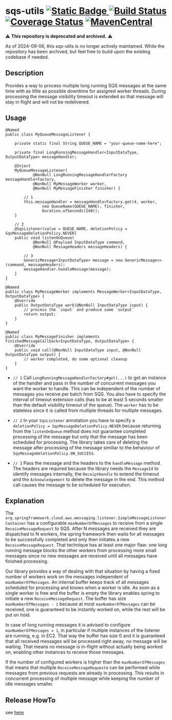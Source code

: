 # sqs-utils [![Static Badge](https://img.shields.io/badge/Status-Deprecated-red) ![Build Status](https://app.travis-ci.com/Mercateo/sqs-utils.svg?branch=master)](https://app.travis-ci.com/github/Mercateo/sqs-utils) [![Coverage Status](https://coveralls.io/repos/github/Mercateo/sqs-utils/badge.svg?branch=master)](https://coveralls.io/github/Mercateo/sqs-utils?branch=master) [![MavenCentral](https://img.shields.io/maven-central/v/com.mercateo.sqs/sqs-utils.svg)](http://search.maven.org/#search%7Cgav%7C1%7Cg%3A%22com.mercateo.sqs%22%20AND%20a%3A%22sqs-utils%22)

⚠️ **This repository is deprecated and archived.** ⚠️

As of 2024-09-06, this sqs-utils is no longer actively maintained. While the repository has been archived, but feel free to build upon the existing codebase if needed.

## Description
Provides a way to process multiple long running SQS messages at the same time with as little as possible downtime for assigned worker threads. During processing the message visibility timeout is extended so that message will stay in flight and will not be redelivered.


## Usage

```
@Named
public class MyQueueMessageListener {

    private static final String QUEUE_NAME = "your-queue-name-here";

    private final LongRunningMessageHandler<InputDataType, OutputDataType> messageHandler;

    @Inject
    MyQueueMessageListener(
            @NonNull LongRunningMessageHandlerFactory messageHandlerFactory,
            @NonNull MyMessageWorker worker,
            @NonNull MyMessageFinisher finisher) {

        // 1
        this.messageHandler = messageHandlerFactory.get(4, worker,
                new QueueName(QUEUE_NAME), finisher,
                Duration.ofSeconds(240));
    }

    // 2
    @SqsListener(value = QUEUE_NAME, deletionPolicy = SqsMessageDeletionPolicy.NEVER)
    public void listenOnQueue(
            @NonNull @Payload InputDataType command,
            @NonNull MessageHeaders messageHeaders) {

        // 3
        GenericMessage<InputDataType> message = new GenericMessage<>(command, messageHeaders);
        messageHandler.handleMessage(message);
    }
}

@Named
public class MyMessageWorker implements MessageWorker<InputDataType, OutputDataType> {
    @Override
    public OutputDataType work(@NonNull InputDataType input) {
        // process the `input` and produce some `output`
        return output;
    }
}

@Named
public class MyMessageFinisher implements FinishedMessageCallback<InputDataType, OutputDataType> {
    @Override
    public void call(@NonNull InputDataType input, @NonNull OutputDataType output) {
        // worker completed, do some optional cleanup
    }
}
```

* `// 1` Call `LongRunningMessageHandlerFactory#get(...)` to get an instance of the handler and pass in the number of concurrent messages you want the worker to handle. This can be independent of the number of messages you receive per batch from SQS. You also have to specify the interval of timeout extension calls (has to be at least 5 seconds smaller than the default visibility timeout of the queue). The `worker` has to be stateless since it is called from multiple threads for multiple messages.

* `// 2` In your `SqsListener` annotation you have to specify a `deletionPolicy = SqsMessageDeletionPolicy.NEVER` because returning from the `listenOnQueue` method does not guarantee completed processing of the message but only that the message has been scheduled for processing. The library takes care of deleting the message after processing of the message similiar to the behaviour of `SqsMessageDeletionPolicy.ON_SUCCESS`.

* `// 3` Pass the message and the headers to the `handleMessage` method. The headers are required because the library needs the `MessageId` to identify messages internally, the `ReceiptHandle` to extend the timeout and the `Acknowledgement` to delete the message in the end. This method call causes the message to be scheduled for execution.


## Explanation

The `org.springframework.cloud.aws.messaging.listener.SimpleMessageListenerContainer` has a configurable `maxNumberOfMessages` to receive from a single `ReceiveMessageRequest` to SQS.
After N messages are received they are dispatched to N workers, the spring framework then waits for all messages to be successfully completed and only then initiates a new `ReceiveMessageRequest`.
That technique has at least one major flaw: one long running message blocks the other workers from processing more small messages since no new messages are received until all messages have finished processing.

Our library provides a way of dealing with that situation by having a fixed number of workers work on the messages independent of `maxNumberOfMessages`. An internal buffer keeps track of all messages scheduled for processing and knows when a worker is idle. As soon as a single worker is free and the buffer is empty the library enables spring to initiate a new `ReceiveMessageRequest`. The buffer has size `maxNumberOfMessages - 1` because at most `maxNumberOfMessages` can be received, one is guaranteed to be instantly worked on, while the rest will be put on hold.

In case of long running messages it is advised to configure `maxNumberOfMessages = 1`, in particular if multiple instances of the listener are running, e.g. in EC2. That way the buffer has size 0 and it is guaranteed that all received messages will be processed right away, no message will be waiting. That means no message is in-flight without actually being worked on, enabling other instances to receive those messages.

If the number of configured workers is higher than the `maxNumberOfMessages` that means that multiple `ReceiveMessageRequest`s can be performed while messages from previous requests are already in processing. This results in concurrent processing of multiple message while keeping the number of idle messages smaller.

## Release HowTo
see [here](doc/README.md)
